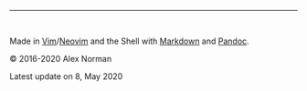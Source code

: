 ---

&nbsp;

Made in [Vim](https://www.vim.org)/[Neovim](https://neovim.io/) and the Shell with [Markdown](https://daringfireball.net/projects/markdown/) and [Pandoc](https://pandoc.org/).

&copy; 2016-2020 Alex Norman

Latest update on 8, May 2020
